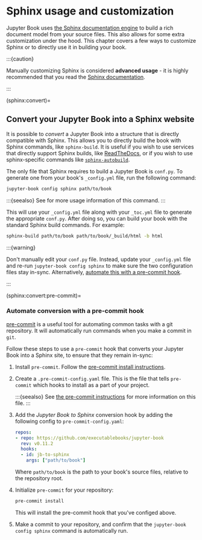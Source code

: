 # Sphinx usage and customization

Jupyter Book uses [the Sphinx documentation engine](https://sphinx-doc.org) to build a rich document model from your source files.
This also allows for some extra customization under the hood.
This chapter covers a few ways to customize Sphinx or to directly use it in building your book.

:::{caution}

Manually customizing Sphinx is considered **advanced usage** - it is highly recommended that you read the [Sphinx documentation](https://sphinx-doc.org).

:::

(sphinx:convert)=
## Convert your Jupyter Book into a Sphinx website

It is possible to *convert* a Jupyter Book into a structure that is directly compatible with Sphinx.
This allows you to directly build the book with Sphinx commands, like `sphinx-build`.
It is useful if you wish to use services that directly support Sphinx builds, like [ReadTheDocs](https://readthedocs.org), or if you wish to use sphinx-specific commands like [`sphinx-autobuild`](https://github.com/executablebooks/sphinx-autobuild).

The only file that Sphinx requires to build a Jupyter Book is `conf.py`.
To generate one from your book's `_config.yml` file, run the following command:

```bash
jupyter-book config sphinx path/to/book
```

:::{seealso}
See [](/reference/cli.md) for more usage information of this command.
:::

This will use your `_config.yml` file along with your `_toc.yml` file to generate the appropriate `conf.py`.
After doing so, you can build your book with the standard Sphinx build commands.
For example:

```bash
sphinx-build path/to/book path/to/book/_build/html -b html
```

:::{warning}

Don't manually edit your `conf.py` file.
Instead, update your `_config.yml` file and re-run `jupyter-book config sphinx` to make sure the two configuration files stay in-sync.
Alternatively, [automate this with a pre-commit hook](sphinx:convert:pre-commit).

:::

(sphinx:convert:pre-commit)=
### Automate conversion with a pre-commit hook

[pre-commit](https://pre-commit.com/) is a useful tool for automating common tasks with a git repository.
It will automatically run commands when you make a commit in `git`.

Follow these steps to use a `pre-commit` hook that converts your Jupyter Book into a Sphinx site, to ensure that they remain in-sync:

1. Install `pre-commit`. Follow the [pre-commit install instructions](https://pre-commit.com/#install).
2. Create a `.pre-commit-config.yaml` file. This is the file that tells `pre-commit` which hooks to install as a part of your project.

   :::{seealso}
   See [the pre-commit instructions](https://pre-commit.com/#pre-commit-configyaml---hooks) for more information on this file.
   :::
3. Add the _Jupyter Book to Sphinx_ conversion hook by adding the following config to `pre-commit-config.yaml`:

   ```yaml
   repos:
   - repo: https://github.com/executablebooks/jupyter-book
     rev: v0.11.2
     hooks:
     - id: jb-to-sphinx
       args: ["path/to/book"]
   ```

   Where `path/to/book` is the path to your book's source files, relative to the repository root.
4. Initialize `pre-commit` for your repository:

   ```bash
   pre-commit install
   ```

   This will install the pre-commit hook that you've configed above.
5. Make a commit to your repository, and confirm that the `jupyter-book config sphinx` command is automatically run.
